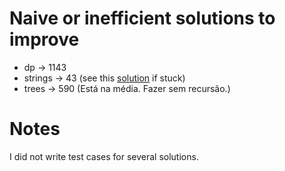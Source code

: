 
# Naive or inefficient solutions to improve 

* dp -> 1143
* strings -> 43 (see this [solution](https://leetcode.com/problems/multiply-strings/solutions/2942486/simple-python-solution-beats-90/) if stuck)
* trees -> 590 (Está na média. Fazer sem recursão.)

# Notes 

I did not write test cases for several solutions.
